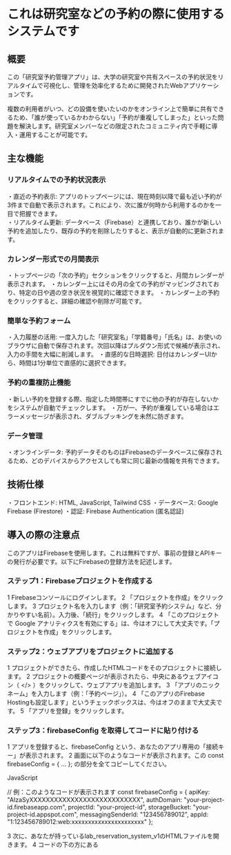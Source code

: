 # これは研究室などの予約の際に使用するシステムです





## 概要
この「研究室予約管理アプリ」は、大学の研究室や共有スペースの予約状況をリアルタイムで可視化し、管理を効率化するために開発されたWebアプリケーションです。

複数の利用者がいつ、どの設備を使いたいのかをオンライン上で簡単に共有できるため、「誰が使っているかわからない」「予約が重複してしまった」といった問題を解決します。研究室メンバーなどの限定されたコミュニティ内で手軽に導入・運用することが可能です。



## 主な機能
### リアルタイムでの予約状況表示
・直近の予約表示: アプリのトップページには、現在時刻以降で最も近い予約が3件まで自動で表示されます。これにより、次に誰が何時から利用するのかを一目で把握できます。  
・リアルタイム更新: データベース（Firebase）と連携しており、誰かが新しい予約を追加したり、既存の予約を削除したりすると、表示が自動的に更新されます。  
  
### カレンダー形式での月間表示
・トップページの「次の予約」セクションをクリックすると、月間カレンダーが表示されます。
・カレンダー上にはその月の全ての予約がマッピングされており、特定の日や週の空き状況を視覚的に確認できます。
・カレンダー上の予約をクリックすると、詳細の確認や削除が可能です。

### 簡単な予約フォーム
・入力履歴の活用: 一度入力した「研究室名」「学籍番号」「氏名」は、お使いのブラウザに自動で保存されます。次回以降はプルダウン形式で候補が表示され、入力の手間を大幅に削減します。
・直感的な日時選択: 日付はカレンダーUIから、時間は1分単位で直感的に選択できます。

### 予約の重複防止機能
・新しい予約を登録する際、指定した時間帯にすでに他の予約が存在しないかをシステムが自動でチェックします。
・万が一、予約が重複している場合はエラーメッセージが表示され、ダブルブッキングを未然に防ぎます。

### データ管理
・オンラインデータ: 予約データそのものはFirebaseのデータベースに保存されるため、どのデバイスからアクセスしても常に同じ最新の情報を共有できます。



## 技術仕様
・フロントエンド: HTML, JavaScript, Tailwind CSS
・データベース: Google Firebase (Firestore)
・認証: Firebase Authentication (匿名認証)



## 導入の際の注意点
このアプリはFirebaseを使用します。これは無料ですが、事前の登録とAPIキーの発行が必要です。以下にFirebaseの登録方法を記述します。

### ステップ1：Firebaseプロジェクトを作成する
1 Firebaseコンソールにログインします。 
2 「プロジェクトを作成」をクリックします。
3 プロジェクト名を入力します（例：「研究室予約システム」など、分かりやすい名前）。入力後、「続行」をクリックします。
4 「このプロジェクトで Google アナリティクスを有効にする」は、今はオフにして大丈夫です。「プロジェクトを作成」をクリックします。

### ステップ2：ウェブアプリをプロジェクトに追加する
1 プロジェクトができたら、作成したHTMLコードをそのプロジェクトに接続します。
2 プロジェクトの概要ページが表示されたら、中央にあるウェブアイコン（ </> ）をクリックして、ウェブアプリを追加します。
3 「アプリのニックネーム」を入力します（例：「予約ページ」）。
4 「このアプリのFirebase Hostingも設定します」というチェックボックスは、今はオフのままで大丈夫です。
5 「アプリを登録」をクリックします。

### ステップ3：firebaseConfig を取得してコードに貼り付ける
1 アプリを登録すると、firebaseConfig という、あなたのアプリ専用の「接続キー」が表示されます。
2 画面に以下のようなコードが表示されます。この const firebaseConfig = { ... }; の部分を全てコピーしてください。

JavaScript

// 例：このようなコードが表示されます
const firebaseConfig = {
  apiKey: "AIzaSyXXXXXXXXXXXXXXXXXXXXXXXXXXX",
  authDomain: "your-project-id.firebaseapp.com",
  projectId: "your-project-id",
  storageBucket: "your-project-id.appspot.com",
  messagingSenderId: "123456789012",
  appId: "1:123456789012:web:xxxxxxxxxxxxxxxxxxxxxx"
};


3 次に、あなたが持っているlab_reservation_system_v1のHTMLファイルを開きます。
4 コードの下の方にある <script type="module"> タグ内を探し、以下の行を見つけます。

JavaScript

const firebaseConfig = typeof __firebase_config !== 'undefined' ? JSON.parse(__firebase_config) : { apiKey: "YOUR_API_KEY", authDomain: "YOUR_AUTH_DOMAIN", projectId: "YOUR_PROJECT_ID" };
この行の { apiKey: "YOUR_API_KEY", ... } の部分を、先ほどコピーしたあなた自身の firebaseConfig の {...} の中身に置き換えます。

修正後の例：

JavaScript

const firebaseConfig = typeof __firebase_config !== 'undefined' ? JSON.parse(__firebase_config) : {
  apiKey: "AIzaSyXXXXXXXXXXXXXXXXXXXXXXXXXXX",
  authDomain: "your-project-id.firebaseapp.com",
  projectId: "your-project-id",
  storageBucket: "your-project-id.appspot.com",
  messagingSenderId: "123456789012",
  appId: "1:123456789012:web:xxxxxxxxxxxxxxxxxxxxxx"
};

5 これで、あなたのHTMLファイルがFirebaseプロジェクトと通信できるようになります。

### ステップ4：Firestoreデータベースを有効にする
1 予約データを保存するためのデータベースを準備します。
2 Firebaseコンソールの左側のメニューから「ビルド」>「Firestore Database」を選択します。
3 「データベースの作成」ボタンをクリックします。
4 「テストモードで開始」を選択し、「次へ」をクリックします。
5 テストモードにすると、誰でもデータベースの読み書きができてしまいます。まずは動作確認のためにこの設定にしますが、本格的に運用する際はセキュリティルールを見直すことをお勧めします。
6 ロケーションを選択します。asia-northeast1 (東京) など、近い場所を選ぶと良いでしょう。
7 「有効にする」をクリックします。データベースが作成されます。

### ステップ5：匿名認証を有効にする
1 このアプリは、ユーザーがログインしなくても使えるように「匿名認証」という仕組みを使っています。これを有効にする必要があります。
2 Firebaseコンソールの左側のメニューから「ビルド」>「Authentication」を選択します。
3 「始める」ボタンをクリックします。
4 「Sign-in method」タブをクリックします。
5 プロバイダのリストから「匿名」をクリックします。
6 「有効にする」のスイッチをオンにして、「保存」をクリックします。
